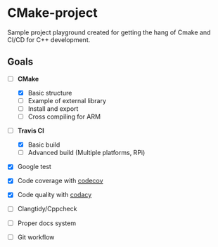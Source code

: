 # CMake-project

Sample project playground created for getting the hang of Cmake and CI/CD for C++ development.

## Goals

- [ ] **CMake**

  - [x] Basic structure
  - [ ] Example of external library
  - [ ] Install and export
  - [ ] Cross compiling for ARM

- [ ] **Travis CI**

  - [x] Basic build
  - [ ] Advanced build (Multiple platforms, RPi)

- [x] Google test

- [x] Code coverage with [codecov](https://codecov.io)

- [x] Code quality with [codacy](https://www.codacy.com)

- [ ] Clangtidy/Cppcheck

- [ ] Proper docs system

- [ ] Git workflow

